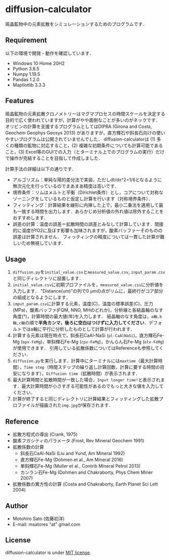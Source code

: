 # diffusion-calculator
斑晶鉱物中の元素拡散をシミュレーションするためのプログラムです．

## Requirement
以下の環境で開発・動作を確認しています．
- Windows 10 Home 20H2
- Python 3.8.5
- Numpy 1.19.5
- Pandas 1.2.0
- Maptlotlib 3.3.3

## Features
斑晶鉱物の元素拡散クロノメトリーはマグマプロセスの時間スケールを決定する目的で広く使われていますが，計算がやや面倒なことが多いのがネックです．
オリビンの計算を支援するプログラムとしてはDIPRA (Girona and Costa, Geochem Geophys Geosys 2013) がありますが，直方輝石や斜長石向けの使いやすいプログラムは公開されていませんでした．
diffusion-calculatorは (1) 多くの種類の鉱物に対応すること，(2) 複雑な初期条件についても計算可能であること，(3) Excel等のGUIでの入力（とターミナル上でのプログラムの実行）だけで操作が完結することを目指して作成しました．

計算手法の詳細は以下の通りです．
- アルゴリズム：単純な陽的差分法で実装，ただしdt/dx^2=1/6となるように無次元化を行っているのでまあまあ精度は高いです．
- 境界条件：リムはメルトと平衡（Dirichlet条件）とし，コアについて対称なゾーニングをしているものと仮定し計算を行います（対称境界条件）．
- フィッティング：計算結果を線形に内挿した上で，最小二乗法を適用して最も一致する時間を出力します．あらかじめ分析値の外れ値は除外することをおすすめします．
- 誤差の計算：温度の誤差＝拡散時間の誤差とみなして計算しています．間接的に温度がfO2に及ぼす影響も加味されますが，酸素バッファーそのものの誤差は計算されません．
フィッティングの精度については一貫した計算が難しいため無視しています．

## Usage
1. `diffusion.py`を`initial_value.csv`と`measured_value.csv`, `input_param.csv`と同じディレクトリに設置します．
1. `initial_value.csv`に初期プロファイルを，`measured_value.csv`に分析値を入力します．
"Distance(um)"の列で0 μmの点がリムに，最終行がコア部分の組成となるようにします．
1. `imput_param.csv`に計算する元素，温度(C)，温度の標準誤差(C)，圧力(MPa)，酸素バッファ(FQM, NNO, MHのどれか)，分析線と各結晶軸のなす角度(°)，計算時間の最大値(年)を入力します．
結晶軸のなす角度は，`a軸,b軸,c軸`の順で**半角カンマ，後ろに空白はつけずに入力してください**．デフォルトではa軸に平行に分析したものとして計算が行われます．
1. 計算する元素は現在時点で，斜長石CaAl-NaSi (`pl-CaAlNaSi`)，直方輝石Fe-Mg (`opx-FeMg`)，単斜輝石Fe-Mg (`cpx-FeMg`)，かんらん石Fe-Mg (`olv-FeMg`) が使用できます．
引用している拡散係数についてはReferenceも参照してください．
3. `diffusion.py`を実行します．計算中にターミナルには`maxtime`（最大計算時間），`Time step`（時間ステップの繰り返し計算回数，計算に要する時間の目安になります），`Diffusion time`（拡散時間）が表示されます．
4. 最大計算時間と拡散時間が一致した場合，`Input longer time!`と表示されます．最大計算時間が小さすぎる可能性があるのでもっと大きな値を入力してください．
5. 計算が終了すると同じディレクトリに計算結果とフィッティングした拡散プロファイルが描画された`img.jpg`が保存されます．

## Reference
- 拡散方程式の導出 (Crank, 1975)
- 酸素フガシティのパラメータ (Frost, Rev Mineral Geochem 1991)
- 拡散係数の計算
  - 斜長石CaAl-NaSi (Liu and Yund, Am Mineral 1992)
  - 直方輝石Fe-Mg (Dohmen et al., Am Mineral 2016)
  - 単斜輝石Fe-Mg (Muller et al., Contrib Mineral Petrol 2013)
  - カンラン石Fe-Mg (Dohmen and Chakraborty, Phys Chem Miner 2007)
- 拡散係数の異方性の計算 (Costa and Chakraborty, Earth Planet Sci Lett 2004)

## Author
* Motohiro Sato (佐藤初洋)
* E-mail: msatores "at" gmail.com

## License
diffusion-calculator is under [MIT license](https://en.wikipedia.org/wiki/MIT_License).
